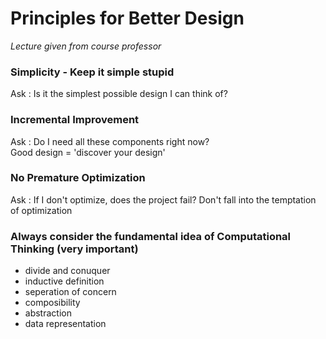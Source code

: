 # Principles for Better Design

*Lecture given from course professor*

### Simplicity - Keep it simple stupid
Ask : Is it the simplest possible design I can think of?

### Incremental Improvement
Ask : Do I need all these components right now?  
Good design = 'discover your design'

### No Premature Optimization
Ask : If I don't optimize, does the project fail?
Don't fall into the temptation of optimization

### Always consider the fundamental idea of Computational Thinking (very important)
- divide and conuquer
- inductive definition
- seperation of concern
- composibility
- abstraction
- data representation

